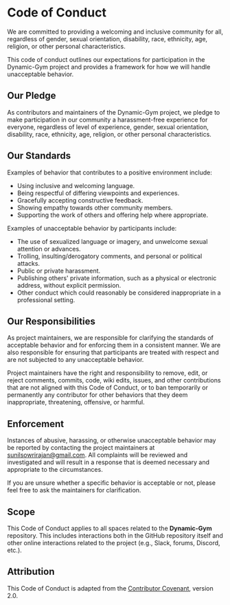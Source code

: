 # Code of Conduct

We are committed to providing a welcoming and inclusive community for all, regardless of gender, sexual orientation, disability, race, ethnicity, age, religion, or other personal characteristics.

This code of conduct outlines our expectations for participation in the Dynamic-Gym project and provides a framework for how we will handle unacceptable behavior.

## Our Pledge

As contributors and maintainers of the Dynamic-Gym project, we pledge to make participation in our community a harassment-free experience for everyone, regardless of level of experience, gender, sexual orientation, disability, race, ethnicity, age, religion, or other personal characteristics.

## Our Standards

Examples of behavior that contributes to a positive environment include:

- Using inclusive and welcoming language.
- Being respectful of differing viewpoints and experiences.
- Gracefully accepting constructive feedback.
- Showing empathy towards other community members.
- Supporting the work of others and offering help where appropriate.

Examples of unacceptable behavior by participants include:

- The use of sexualized language or imagery, and unwelcome sexual attention or advances.
- Trolling, insulting/derogatory comments, and personal or political attacks.
- Public or private harassment.
- Publishing others' private information, such as a physical or electronic address, without explicit permission.
- Other conduct which could reasonably be considered inappropriate in a professional setting.

## Our Responsibilities

As project maintainers, we are responsible for clarifying the standards of acceptable behavior and for enforcing them in a consistent manner. We are also responsible for ensuring that participants are treated with respect and are not subjected to any unacceptable behavior.

Project maintainers have the right and responsibility to remove, edit, or reject comments, commits, code, wiki edits, issues, and other contributions that are not aligned with this Code of Conduct, or to ban temporarily or permanently any contributor for other behaviors that they deem inappropriate, threatening, offensive, or harmful.

## Enforcement

Instances of abusive, harassing, or otherwise unacceptable behavior may be reported by contacting the project maintainers at [sunilsowrirajan@gmail.com](mailto:sunilsowrirajan@gmail.com). All complaints will be reviewed and investigated and will result in a response that is deemed necessary and appropriate to the circumstances.

If you are unsure whether a specific behavior is acceptable or not, please feel free to ask the maintainers for clarification.

## Scope

This Code of Conduct applies to all spaces related to the **Dynamic-Gym** repository. This includes interactions both in the GitHub repository itself and other online interactions related to the project (e.g., Slack, forums, Discord, etc.).

## Attribution

This Code of Conduct is adapted from the [Contributor Covenant](https://www.contributor-covenant.org/), version 2.0.
```
